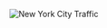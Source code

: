 <!--
**mikesprague/mikesprague** is a ✨ _special_ ✨ repository because its `README.md` (this file) appears on your GitHub profile.

Here are some ideas to get you started:

- 🔭 I’m currently working on ...
- 🌱 I’m currently learning ...
- 👯 I’m looking to collaborate on ...
- 🤔 I’m looking for help with ...
- 💬 Ask me about ...
- 📫 How to reach me: ...
- 😄 Pronouns: ...
- ⚡ Fun fact: ...
-->
<!-- ![Metrics](https://metrics.lecoq.io/mikesprague?template=classic&isocalendar=1&achievements=1&isocalendar.duration=half-year&achievements.threshold=C&achievements.secrets=true&achievements.display=compact&achievements.limit=0&config.timezone=America%2FNew_York) -->

![New York City Traffic](https://camo.githubusercontent.com/0d2a5cfe13a641ef557f8a32d37f0738833fd9a1/68747470733a2f2f36362e6d656469612e74756d626c722e636f6d2f30366134353563653439616537376561386461393134366165333037323063302f74756d626c725f6d7a766234644c49515231716a6c7371696f395f3530302e676966)

<!-- [![GitHub Metrics](./github-metrics.svg)](https://github.com/mikesprague) -->
